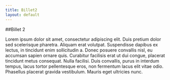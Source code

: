 ```yaml
---
title: Billet2
layout: default
---
```


##Billet 2

Lorem ipsum dolor sit amet, consectetur adipiscing elit. 
Duis pretium dolor sed scelerisque pharetra. 
Aliquam erat volutpat. 
Suspendisse dapibus ex lectus, in tincidunt enim sollicitudin a. 
Donec posuere convallis nisl, eu accumsan sapien ornare quis. 
Curabitur facilisis erat ut dui congue, placerat tincidunt metus consequat. 
Nulla facilisi. 
Duis convallis, purus in interdum tempus, lacus tortor pellentesque eros, non fermentum lacus elit vitae odio. 
Phasellus placerat gravida vestibulum. Mauris eget ultricies nunc.